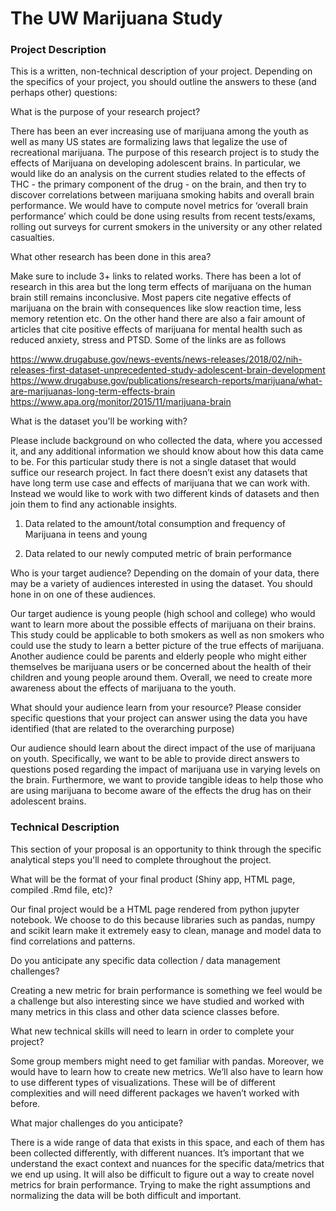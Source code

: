# The UW Marijuana Study

### Project Description
This is a written, non-technical description of your project. Depending on the specifics of your project, you should outline the answers to these (and perhaps other) questions:

What is the purpose of your research project?

There has been an ever increasing use of marijuana among the youth as well as many US states are formalizing laws that legalize the use of recreational marijuana. The purpose of this research project is to study the effects of Marijuana on developing adolescent brains. In particular, we would like do an analysis on the current studies related to the effects of THC - the primary component of the drug - on the brain, and then try to discover correlations between marijuana smoking habits and overall brain performance. We would have to compute novel metrics for ‘overall brain performance’ which could be done using results from recent tests/exams, rolling out surveys for current smokers in the university or any other related casualties.

What other research has been done in this area?

Make sure to include 3+ links to related works.
There has been a lot of research in this area but the long term effects of marijuana on the human brain still remains inconclusive. Most papers cite negative effects of marijuana on the brain with consequences like slow reaction time, less memory retention etc. On the other hand there are also a fair amount of articles that cite positive effects of marijuana for mental health such as reduced anxiety, stress and PTSD. Some of the links are as follows

https://www.drugabuse.gov/news-events/news-releases/2018/02/nih-releases-first-dataset-unprecedented-study-adolescent-brain-development
https://www.drugabuse.gov/publications/research-reports/marijuana/what-are-marijuanas-long-term-effects-brain
https://www.apa.org/monitor/2015/11/marijuana-brain

What is the dataset you'll be working with?

Please include background on who collected the data, where you accessed it, and any additional information we should know about how this data came to be.
For this particular study there is not a single dataset that would suffice our research project. In fact there doesn’t exist any datasets that have long term use case and effects of marijuana that we can work with. Instead we would like to work with two different kinds of datasets and then join them to find any actionable insights.

1) Data related to the amount/total consumption and frequency of Marijuana in teens and young

2) Data related to our newly computed metric of brain performance

Who is your target audience? Depending on the domain of your data, there may be a variety of audiences interested in using the dataset. You should hone in on one of these audiences.


Our target audience is young people (high school and college) who would want to learn more about the possible effects of marijuana on their brains. This study could be applicable to both smokers as well as non smokers who could use the study to learn a better picture of the true effects of marijuana. Another audience could be parents and elderly people who might either themselves be marijuana users or be concerned about the health of their children and young people around them. Overall, we need to create more awareness about the effects of marijuana to the youth.

What should your audience learn from your resource? Please consider specific questions that your project can answer using the data you have identified (that are related to the overarching purpose)

Our audience should learn about the direct impact of the use of marijuana on youth. Specifically, we want to be able to provide direct answers to questions posed regarding the impact of marijuana use in varying levels on the brain. Furthermore, we want to provide tangible ideas to help those who are using marijuana to become aware of the effects the drug has on their adolescent brains.

### Technical Description

This section of your proposal is an opportunity to think through the specific analytical steps you'll need to complete throughout the project.

What will be the format of your final product (Shiny app, HTML page, compiled .Rmd file, etc)?

Our final project would be a HTML page rendered from python jupyter notebook. We choose to do this because libraries such as pandas, numpy and scikit learn make it extremely easy to clean, manage and model data to find correlations and patterns.

Do you anticipate any specific data collection / data management challenges?

Creating a new metric for brain performance is something we feel would be a challenge but also interesting since we have studied and worked with many metrics in this class and other data science classes before.

What new technical skills will need to learn in order to complete your project?

Some group members might need to get familiar with pandas. Moreover, we would have to learn how to create new metrics. We’ll also have to learn how to use different types of visualizations. These will be of different complexities and will need different packages we haven’t worked with before.

What major challenges do you anticipate?

There is a wide range of data that exists in this space, and each of them has been collected differently, with different nuances. It’s important that we understand the exact context and nuances for the specific data/metrics that we end up using. It will also be difficult to figure out a way to create novel metrics for brain performance. Trying to make the right assumptions and normalizing the data will be both difficult and important.
